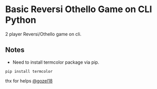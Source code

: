 # Basic Reversi Othello Game on CLI Python

2 player Reversi/Othello game on cli. 

## Notes
- Need to install termcolor package via pip.
```
pip install termcolor
 ```
thx for helps [@gozel18](https://github.com/gozel18)
